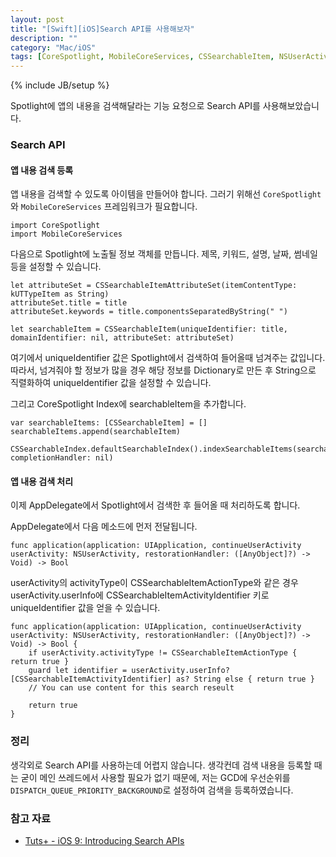 ```yaml
---
layout: post
title: "[Swift][iOS]Search API를 사용해보자"
description: ""
category: "Mac/iOS"
tags: [CoreSpotlight, MobileCoreServices, CSSearchableItem, NSUserActivity, search, Spotlight, AppDelegate, swift, ios]
---
```

{% include JB/setup %}

Spotlight에 앱의 내용을 검색해달라는 기능 요청으로 Search API를 사용해보았습니다. 

### Search API 

#### 앱 내용 검색 등록

앱 내용을 검색할 수 있도록 아이템을 만들어야 합니다. 그러기 위해선 `CoreSpotlight`와 `MobileCoreServices` 프레임워크가 필요합니다.

	import CoreSpotlight
	import MobileCoreServices

다음으로 Spotlight에 노출될 정보 객체를 만듭니다. 제목, 키워드, 설명, 날짜, 썸네일 등을 설정할 수 있습니다.

	let attributeSet = CSSearchableItemAttributeSet(itemContentType: kUTTypeItem as String)
	attributeSet.title = title
	attributeSet.keywords = title.componentsSeparatedByString(" ")

	let searchableItem = CSSearchableItem(uniqueIdentifier: title, domainIdentifier: nil, attributeSet: attributeSet)

여기에서 uniqueIdentifier 값은 Spotlight에서 검색하여 들어올때 넘겨주는 값입니다. 따라서, 넘겨줘야 할 정보가 많을 경우 해당 정보를 Dictionary로 만든 후 String으로 직렬화하여 uniqueIdentifier 값을 설정할 수 있습니다.

그리고 CoreSpotlight Index에 searchableItem을 추가합니다.
	
	var searchableItems: [CSSearchableItem] = []
	searchableItems.append(searchableItem)

	CSSearchableIndex.defaultSearchableIndex().indexSearchableItems(searchableItems, completionHandler: nil)

#### 앱 내용 검색 처리

이제 AppDelegate에서 Spotlight에서 검색한 후 들어올 때 처리하도록 합니다.

AppDelegate에서 다음 메소드에 먼저 전달됩니다.

	func application(application: UIApplication, continueUserActivity userActivity: NSUserActivity, restorationHandler: ([AnyObject]?) -> Void) -> Bool

userActivity의 activityType이 CSSearchableItemActionType와 같은 경우 userActivity.userInfo에 CSSearchableItemActivityIdentifier 키로 uniqueIdentifier 값을 얻을 수 있습니다.

	func application(application: UIApplication, continueUserActivity userActivity: NSUserActivity, restorationHandler: ([AnyObject]?) -> Void) -> Bool {
	    if userActivity.activityType != CSSearchableItemActionType { return true }
        guard let identifier = userActivity.userInfo?[CSSearchableItemActivityIdentifier] as? String else { return true }
        // You can use content for this search reseult

        return true
    }

### 정리

생각외로 Search API를 사용하는데 어렵지 않습니다. 생각컨데 검색 내용을 등록할 때는 굳이 메인 쓰레드에서 사용할 필요가 없기 때문에, 저는 GCD에 우선순위를 `DISPATCH_QUEUE_PRIORITY_BACKGROUND`로 설정하여 검색을 등록하였습니다.

### 참고 자료

* [Tuts+ - iOS 9: Introducing Search APIs](http://code.tutsplus.com/tutorials/ios-9-introducing-search-apis--cms-24375)